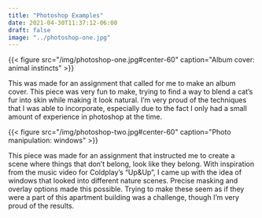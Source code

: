 ```yaml
---
title: "Photoshop Examples"
date: 2021-04-30T11:37:12-06:00
draft: false
image: "../photoshop-one.jpg"
---
```


{{< figure src="/img/photoshop-one.jpg#center-60" caption="Album cover: animal instincts" >}}

This was made for an assignment that called for me to make an album cover. This piece was very fun to make, trying to find a way to blend a cat’s fur into skin while making it look natural. I’m very proud of the techniques that I was able to incorporate, especially due to the fact I only had a small amount of experience in photoshop at the time.

{{< figure src="/img/photoshop-two.jpg#center-60" caption="Photo manipulation: windows" >}}

This piece was made for an assignment that instructed me to create a scene where things that don’t belong, look like they belong. With inspiration from the music video for Coldplay’s “Up&Up”, I came up with the idea of windows that looked into different nature scenes. Precise masking and overlay options made this possible. Trying to make these seem as if they were a part of this apartment building was a challenge, though I’m very proud of the results.